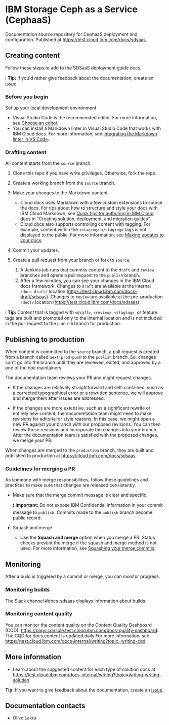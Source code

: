 # IBM Storage Ceph as a Service (CephaaS)

Documentation source repository for CephaaS deployment and configuration. Published at https://test.cloud.ibm.com/docs/sdsaas.

## Creating content

Follow these steps to add to the SDSaaS deployment guide docs.

:information_source: **Tip:** If you'd rather give feedback about the documentation, create an [issue](https://github.ibm.com/cloud-docs/sdsaas/issues).

### Before you begin

Set up your local development environment

- Visual Studio Code is the recommended editor. For more information, see [Choose an editor](https://test.cloud.ibm.com/docs-internal/writing?topic=writing-setting-up-your-markdown-environment#choose-an-editor).
- You can install a Markdown linter in Visual Studio Code that works with IBM Cloud docs. For more information, see [Integrating the Markdown linter in VS Code](https://test.cloud.ibm.com/docs-internal/writing?topic=writing-markdown-linter-vscode).

### Drafting content

All content starts from the `source` branch.

1.  Clone this repo if you have write privileges. Otherwise, fork the repo.
1.  Create a working branch from the `source` branch.
1.  Make your changes to the Markdown content.

    - Cloud docs uses Markdown with a few custom extensions to source the docs. For tips about how to structure and style your docs with IBM Cloud Markdown, see [Quick tips for authoring in IBM Cloud docs](https://test.cloud.ibm.com/docs-internal/writing?topic=writing-solution-guides#solution-guides-include-quick-tips) in "Creating solution, deployment, and migration guides".
    - Cloud docs also supports controlling content with tagging. For example, content within the <code>&lt;staging&gt;</code>&nbsp;<code>&lt;/staging&gt;</code> tags is not displayed to the public. For more information, see [Making updates to your docs](https://test.cloud.ibm.com/docs-internal/writing?topic=writing-update-docs).

1.  Commit your updates.
1.  Create a pull request from your branch or fork to `source`.

    1.  A Jenkins job runs that commits content to the `draft` and `review` branches and opens a pull request to the `publish` branch.
    1.  After a few minutes, you can see your changes in the IBM Cloud docs framework. Changes to `draft` are available at the internal `/docs-draft/` location (https://test.cloud.ibm.com/docs-draft/sdsaas). Changes to `review` are available at the pre-production `/docs/` location (https://test.cloud.ibm.com/docs/sdsaas).

:information_source: **Tip:** Content that is tagged with <code>&lt;draft&gt;</code>, <code>&lt;review&gt;</code>, <code>&lt;staging&gt;</code>, or feature tags are built and promoted only to the internal location and is not included in the pull request to the `publish` branch for production.

## Publishing to production

When content is committed to the `source` branch, a pull request is created from a branch called `next-prod-push` to the `publish` branch. So, changes can't go into the branch until they are reviewed, edited, and approved by a one of the doc maintainers.

The documentation team reviews your PR and might request changes.

- If the changes are relatively straightforward and self-contained, such as a corrected typographical error or a rewritten sentence, we will approve and merge them after issues are addressed.

- If the changes are more extensive, such as a significant rewrite or entirely new content, the documentation team might need to make revisions for editorial or style reasons.⁠ In this case, we might open a new PR against your branch with our proposed revisions.⁠ You can then review these revisions and incorporate the changes into your branch.⁠ After the documentation team is satisfied with the proposed changes, we merge your PR.⁠

When changes are merged to the `production` branch, they are built and published to production at https://cloud.ibm.com/docs/sdsaas.


### Guidelines for merging a PR

As someone with merge responsibilities, follow these guidelines and practices to make sure that changes are released consistently.


- Make sure that the merge commit message is clear and specific.

    :exclamation: **Important:** Do not expose IBM Confidential information in your commit message to `publish`. Commits made to the `publish` branch become public record. 

- Squash and merge

    - Use the **Squash and merge** option when you merge a PR. Status checks prevent the merge if the squash and merge method is not used. For more information, see [Squashing your merge commits](https://docs.github.com/repositories/configuring-branches-and-merges-in-your-repository/configuring-pull-request-merges/about-merge-methods-on-github#squashing-your-merge-commits).


## Monitoring

After a build is triggered by a commit or merge, you can monitor progress.


### Monitoring builds

The Slack channel [#docs-sdsaas](https://ibm.enterprise.slack.com/archives/C071G4UPNA1) displays information about builds.


### Monitoring content quality

You can monitor the content quality on the Content Quality Dashboard (CQD): https://cops.console.test.cloud.ibm.com/docs-quality-dashboard. The CQD for docs content is updated daily For more information, see https://test.cloud.ibm.com/docs-internal/writing?topic=writing-cqd.


## More information

- Learn about the suggested content for each type of solution docs at https://test.cloud.ibm.com/docs-internal/writing?topic=writing-writing-solution.

**Tip:** If you want to give feedback about the documentation, create an [issue](https://github.ibm.com/cloud-docs/sdsaas/issues).


## Documentation contacts

* Olive Lakra

